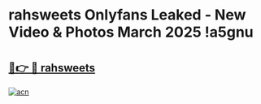 # rahsweets Onlyfans Leaked - New Video & Photos March 2025 !a5gnu

# <h2><a href="https://h48cia.iuczelnia.edu.pl?title=rahsweets&ref=a5gnu">🔗👉 🔴 rahsweets</a></h2>

[![acn](https://github.com/user-attachments/assets/0f9c940e-d8b0-45ae-aac7-cd30a18b3e1c)](https://h48cia.iuczelnia.edu.pl?title=rahsweets&ref=a5gnu)

